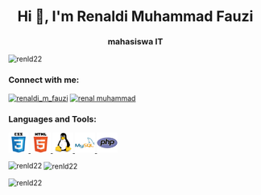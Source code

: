 <h1 align="center">Hi 👋, I'm Renaldi Muhammad Fauzi</h1>
<h3 align="center">mahasiswa IT</h3>

<p align="left"> <img src="https://komarev.com/ghpvc/?username=renld22&label=Profile%20views&color=0e75b6&style=flat" alt="renld22" /> </p>

<h3 align="left">Connect with me:</h3>
<p align="left">
<a href="https://instagram.com/renaldi_m_fauzi" target="blank"><img align="center" src="https://raw.githubusercontent.com/rahuldkjain/github-profile-readme-generator/master/src/images/icons/Social/instagram.svg" alt="renaldi_m_fauzi" height="30" width="40" /></a>
<a href="https://www.youtube.com/"renal muhammad"/"renal muhammad" target="blank"><img align="center" src="https://raw.githubusercontent.com/rahuldkjain/github-profile-readme-generator/master/src/images/icons/Social/youtube.svg" alt="renal muhammad" height="30" width="40" /></a>
</p>

<h3 align="left">Languages and Tools:</h3>
<p align="left"> <a href="https://www.w3schools.com/css/" target="_blank" rel="noreferrer"> <img src="https://raw.githubusercontent.com/devicons/devicon/master/icons/css3/css3-original-wordmark.svg" alt="css3" width="40" height="40"/> </a> <a href="https://www.w3.org/html/" target="_blank" rel="noreferrer"> <img src="https://raw.githubusercontent.com/devicons/devicon/master/icons/html5/html5-original-wordmark.svg" alt="html5" width="40" height="40"/> </a> <a href="https://www.linux.org/" target="_blank" rel="noreferrer"> <img src="https://raw.githubusercontent.com/devicons/devicon/master/icons/linux/linux-original.svg" alt="linux" width="40" height="40"/> </a> <a href="https://www.mysql.com/" target="_blank" rel="noreferrer"> <img src="https://raw.githubusercontent.com/devicons/devicon/master/icons/mysql/mysql-original-wordmark.svg" alt="mysql" width="40" height="40"/> </a> <a href="https://www.php.net" target="_blank" rel="noreferrer"> <img src="https://raw.githubusercontent.com/devicons/devicon/master/icons/php/php-original.svg" alt="php" width="40" height="40"/> </a> </p>

<p><img align="left" src="https://github-readme-stats.vercel.app/api/top-langs?username=renld22&show_icons=true&locale=en&layout=compact" alt="renld22" /></p>

<p>&nbsp;<img align="center" src="https://github-readme-stats.vercel.app/api?username=renld22&show_icons=true&locale=en" alt="renld22" /></p>

<p><img align="center" src="https://github-readme-streak-stats.herokuapp.com/?user=renld22&" alt="renld22" /></p>

